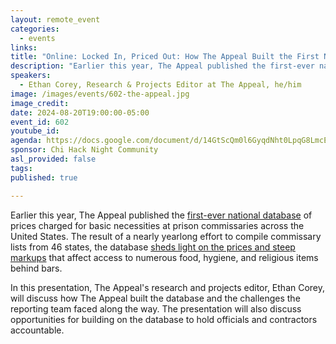 ```yaml
---
layout: remote_event
categories:
  - events
links: 
title: "Online: Locked In, Priced Out: How The Appeal Built the First National Database of Prison Commissary Prices"
description: "Earlier this year, The Appeal published the first-ever national database of prices charged for basic necessities at prison commissaries across the United States. The result of a nearly yearlong effort to compile commissary lists from 46 states, the database sheds light on the prices and steep markups that affect access to numerous food, hygiene, and religious items behind bars. In this presentation, The Appeal’s research and projects editor, Ethan Corey, will discuss how The Appeal built the database and the challenges the reporting team faced along the way. The presentation will also discuss opportunities for building on the database to hold officials and contractors accountable."
speakers:
  - Ethan Corey, Research & Projects Editor at The Appeal, he/him
image: /images/events/602-the-appeal.jpg
image_credit:
date: 2024-08-20T19:00:00-05:00
event_id: 602
youtube_id: 
agenda: https://docs.google.com/document/d/14GtScQm0l6GyqdNht0LpqG8LmcEF7i3COjNJ06PaTj8/edit#
sponsor: Chi Hack Night Community
asl_provided: false
tags: 
published: true

---
```


Earlier this year, The Appeal published the [first-ever national database](https://theappeal.org/commissary-database/) of prices charged for basic necessities at prison commissaries across the United States. The result of a nearly yearlong effort to compile commissary lists from 46 states, the database [sheds light on the prices and steep markups](https://theappeal.org/locked-in-priced-out-how-much-prison-commissary-prices/) that affect access to numerous food, hygiene, and religious items behind bars. 

In this presentation, The Appeal's research and projects editor, Ethan Corey, will discuss how The Appeal built the database and the challenges the reporting team faced along the way. The presentation will also discuss opportunities for building on the database to hold officials and contractors accountable.